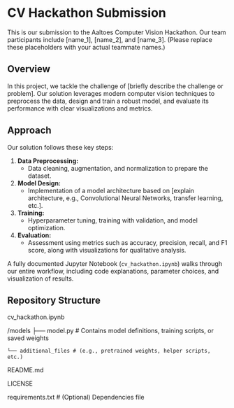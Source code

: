 # CV Hackathon Submission

This is our submission to the Aaltoes Computer Vision Hackathon. Our team participants include [name_1], [name_2], and [name_3]. (Please replace these placeholders with your actual teammate names.)

## Overview

In this project, we tackle the challenge of [briefly describe the challenge or problem]. Our solution leverages modern computer vision techniques to preprocess the data, design and train a robust model, and evaluate its performance with clear visualizations and metrics.

## Approach

Our solution follows these key steps:

1. **Data Preprocessing:**
   - Data cleaning, augmentation, and normalization to prepare the dataset.
2. **Model Design:**
   - Implementation of a model architecture based on [explain architecture, e.g., Convolutional Neural Networks, transfer learning, etc.].
3. **Training:**
   - Hyperparameter tuning, training with validation, and model optimization.
4. **Evaluation:**
   - Assessment using metrics such as accuracy, precision, recall, and F1 score, along with visualizations for qualitative analysis.

A fully documented Jupyter Notebook (`cv_hackathon.ipynb`) walks through our entire workflow, including code explanations, parameter choices, and visualization of results.

## Repository Structure

cv_hackathon.ipynb 

/models
    ├── model.py         # Contains model definitions, training scripts, or saved weights
    
    └── additional_files # (e.g., pretrained weights, helper scripts, etc.)
    
README.md

LICENSE

requirements.txt       # (Optional) Dependencies file


